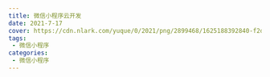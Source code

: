 ```yaml
---
title: 微信小程序云开发
date: 2021-7-17
cover: https://cdn.nlark.com/yuque/0/2021/png/2899468/1625188392840-f2d4b7f9-cc10-4148-a142-7018632ed15d.png
tags:
 - 微信小程序
categories:
 - 微信小程序
---
```


<template>
    <div>
        <img src="https://cdn.nlark.com/yuque/0/2021/png/2899468/1625188392840-f2d4b7f9-cc10-4148-a142-7018632ed15d.png" referrerpolicy="no-referrer">
        <img src="https://cdn.nlark.com/yuque/0/2021/png/2899468/1625188424541-a63898c0-42e8-48b3-80a5-c12fc96818ef.png" referrerpolicy="no-referrer">
    </div>
     <el-card shadow="always">
     <p>资源下载地址:</p>
          <div>
           <div><el-link :underline="false" href="https://element.eleme.io" target="_blank">微信小程序入门与实战</el-link></div>
           <div><el-link :underline="false" type="primary">链接: https://pan.baidu.com/s/17agWoxkttCipV5iG2dRzQg  密码: hff9</el-link></div>
           <el-divider></el-divider>
           <div> <el-link :underline="false" href="https://element.eleme.io" target="_blank">纯正商业级应用-微信小程序开发实战</el-link></div>
           <div><el-link :underline="false" type="primary">链接: https://pan.baidu.com/s/1dMzsEmLxCpPXybXXBMSJmA  密码: 777m</el-link></div>
           <el-divider></el-divider>
           <div> <el-link :underline="false" href="https://element.eleme.io" target="_blank">微信小程序云开发-从0打造云音乐全栈小程序</el-link></div>
           <div><el-link :underline="false" type="primary">链接: https://pan.baidu.com/s/1uzqGmKOI7CptNwKBo-Jwzg  密码: 1tf8</el-link></div>
           <el-divider></el-divider>
           <div> <el-link :underline="false" href="https://element.eleme.io" target="_blank">纯正商业级应用－Node.js Koa2开发微信小程序服务端</el-link></div>
           <div><el-link :underline="false" type="primary">链接: https://pan.baidu.com/s/1qBwRQUx4RtRZ-uVe0Yrf3A  密码: f2mn</el-link></div>
          </div>
     </el-card>
      <my-money></my-money>
</template>
